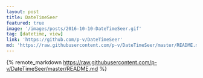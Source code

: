 ```yaml
---
layout: post
title: DateTimeSeer
featured: true
image: '/images/posts/2016-10-10-DateTimeSeer.gif'
tag: [datetime, view]
link: 'https://github.com/p-v/DateTimeSeer'
md: 'https://raw.githubusercontent.com/p-v/DateTimeSeer/master/README.md'
---
```


{% remote_markdown https://raw.githubusercontent.com/p-v/DateTimeSeer/master/README.md %}
